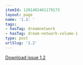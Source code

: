 ```yaml
---
itemId: 1201402461179173
layout: page
name: '1.2: '
tags:
- hasTag: dreamnetwork
- hasTag: dream-network-volume-1
type: post
urlSlug: '1.2'
---
```

<a href="files/pdfs/Volume_1/1.2_Dream_Network_Bulletin_Vol.1_Issue_2.pdf" download="">Download issue 1.2</a>